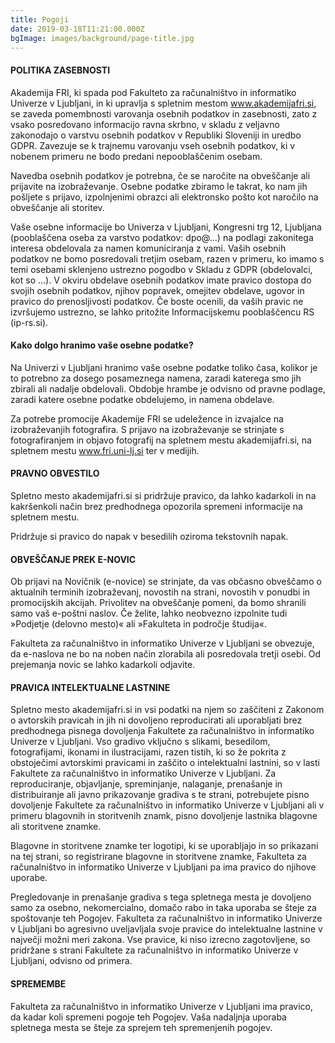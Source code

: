 ```yaml
---
title: Pogoji
date: 2019-03-18T11:21:00.000Z
bgImage: images/background/page-title.jpg
---
```

#### **POLITIKA ZASEBNOSTI**

Akademija FRI, ki spada pod Fakulteto za računalništvo in informatiko Univerze v Ljubljani, in ki upravlja s spletnim mestom www.akademijafri.si, se zaveda pomembnosti varovanja osebnih podatkov in zasebnosti, zato z vsako posredovano informacijo ravna skrbno, v skladu z veljavno zakonodajo o varstvu osebnih podatkov v Republiki Sloveniji in uredbo GDPR. Zavezuje se k trajnemu varovanju vseh osebnih podatkov, ki v nobenem primeru ne bodo predani nepooblaščenim osebam. 

Navedba osebnih podatkov je potrebna, če se naročite na obveščanje ali prijavite na izobraževanje. Osebne podatke zbiramo le takrat, ko nam jih pošljete s prijavo, izpolnjenimi obrazci ali elektronsko pošto kot naročilo na obveščanje ali storitev.

Vaše osebne informacije bo Univerza v Ljubljani, Kongresni trg 12, Ljubljana (pooblaščena oseba za varstvo podatkov: dpo@...) na podlagi zakonitega interesa obdelovala za namen komuniciranja z vami. Vaših osebnih podatkov ne bomo posredovali tretjim osebam, razen v primeru, ko imamo s temi osebami sklenjeno ustrezno pogodbo v Skladu z GDPR (obdelovalci, kot so ...). V okviru obdelave osebnih podatkov imate pravico dostopa do svojih osebnih podatkov, njihov popravek, omejitev obdelave, ugovor in pravico do prenosljivosti podatkov. Če boste ocenili, da vaših pravic ne izvršujemo ustrezno, se lahko pritožite Informacijskemu pooblaščencu RS (ip-rs.si).

#### Kako dolgo hranimo vaše osebne podatke?

Na Univerzi v Ljubljani hranimo vaše osebne podatke toliko časa, kolikor je to potrebno za dosego posameznega namena, zaradi katerega smo jih zbirali ali nadalje obdelovali. Obdobje hrambe je odvisno od pravne podlage, zaradi katere osebne podatke obdelujemo, in namena obdelave. 



Za potrebe promocije Akademije FRI se udeležence in izvajalce na izobraževanjih fotografira. S prijavo na izobraževanje se strinjate s fotografiranjem in objavo fotografij na spletnem mestu akademijafri.si, na spletnem mestu www.fri.uni-lj.si ter v medijih.

#### **PRAVNO OBVESTILO**

Spletno mesto akademijafri.si si pridržuje pravico, da lahko kadarkoli in na kakršenkoli način brez predhodnega opozorila spremeni informacije na spletnem mestu. 

Pridržuje si pravico do napak v besedilih oziroma tekstovnih napak. 

#### **OBVEŠČANJE PREK E-NOVIC**

Ob prijavi na Novičnik (e-novice) se strinjate, da vas občasno obveščamo o aktualnih terminih izobraževanj, novostih na strani, novostih v ponudbi in promocijskih akcijah. Privolitev na obveščanje pomeni, da bomo shranili samo vaš e-poštni naslov. Če želite, lahko neobvezno izpolnite tudi »Podjetje (delovno mesto)« ali »Fakulteta in področje študija«. 

Fakulteta za računalništvo in informatiko Univerze v Ljubljani se obvezuje, da e-naslova ne bo na noben način zlorabila ali posredovala tretji osebi. Od prejemanja novic se lahko kadarkoli odjavite. 

#### **PRAVICA INTELEKTUALNE LASTNINE**

Spletno mesto akademijafri.si in vsi podatki na njem so zaščiteni z Zakonom o avtorskih pravicah in jih ni dovoljeno reproducirati ali uporabljati brez predhodnega pisnega dovoljenja Fakultete za računalništvo in informatiko Univerze v Ljubljani. Vso gradivo vključno s slikami, besedilom, fotografijami, ikonami in ilustracijami, razen tistih, ki so že pokrita z obstoječimi avtorskimi pravicami in zaščito o intelektualni lastnini, so v lasti Fakultete za računalništvo in informatiko Univerze v Ljubljani. Za reproduciranje, objavljanje, spreminjanje, nalaganje, prenašanje in distribuiranje ali javno prikazovanje gradiva s te strani, potrebujete pisno dovoljenje Fakultete za računalništvo in informatiko Univerze v Ljubljani ali v primeru blagovnih in storitvenih znamk, pisno dovoljenje lastnika blagovne ali storitvene znamke.

Blagovne in storitvene znamke ter logotipi, ki se uporabljajo in so prikazani na tej strani, so registrirane blagovne in storitvene znamke, Fakulteta za računalništvo in informatiko Univerze v Ljubljani pa ima pravico do njihove uporabe.

Pregledovanje in prenašanje gradiva s tega spletnega mesta je dovoljeno samo za osebno, nekomercialno, domačo rabo in taka uporaba se šteje za spoštovanje teh Pogojev. Fakulteta za računalništvo in informatiko Univerze v Ljubljani bo agresivno uveljavljala svoje pravice do intelektualne lastnine v največji možni meri zakona. Vse pravice, ki niso izrecno zagotovljene, so pridržane s strani Fakultete za računalništvo in informatiko Univerze v Ljubljani, odvisno od primera. 

#### **SPREMEMBE**

Fakulteta za računalništvo in informatiko Univerze v Ljubljani ima pravico, da kadar koli spremeni pogoje teh Pogojev. Vaša nadaljnja uporaba spletnega mesta se šteje za sprejem teh spremenjenih pogojev.
